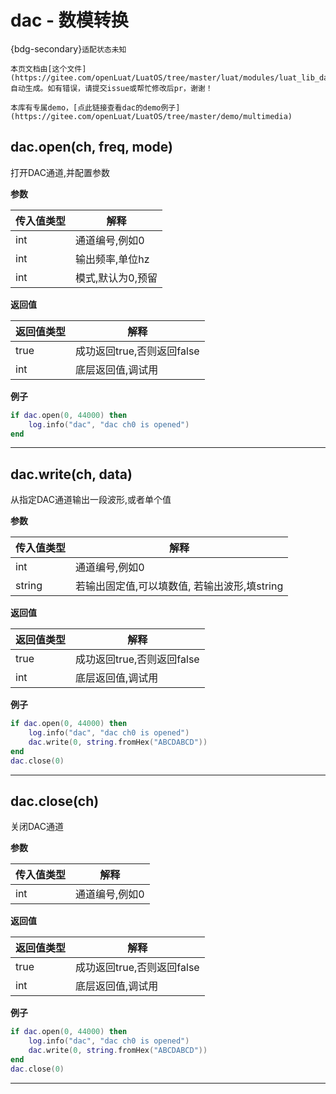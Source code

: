 # dac - 数模转换

{bdg-secondary}`适配状态未知`

```{note}
本页文档由[这个文件](https://gitee.com/openLuat/LuatOS/tree/master/luat/modules/luat_lib_dac.c)自动生成。如有错误，请提交issue或帮忙修改后pr，谢谢！
```

```{tip}
本库有专属demo，[点此链接查看dac的demo例子](https://gitee.com/openLuat/LuatOS/tree/master/demo/multimedia)
```

## dac.open(ch, freq, mode)

打开DAC通道,并配置参数

**参数**

|传入值类型|解释|
|-|-|
|int|通道编号,例如0|
|int|输出频率,单位hz|
|int|模式,默认为0,预留|

**返回值**

|返回值类型|解释|
|-|-|
|true|成功返回true,否则返回false|
|int|底层返回值,调试用|

**例子**

```lua
if dac.open(0, 44000) then
    log.info("dac", "dac ch0 is opened")
end


```

---

## dac.write(ch, data)

从指定DAC通道输出一段波形,或者单个值

**参数**

|传入值类型|解释|
|-|-|
|int|通道编号,例如0|
|string|若输出固定值,可以填数值, 若输出波形,填string|

**返回值**

|返回值类型|解释|
|-|-|
|true|成功返回true,否则返回false|
|int|底层返回值,调试用|

**例子**

```lua
if dac.open(0, 44000) then
    log.info("dac", "dac ch0 is opened")
    dac.write(0, string.fromHex("ABCDABCD"))
end
dac.close(0)

```

---

## dac.close(ch)

关闭DAC通道

**参数**

|传入值类型|解释|
|-|-|
|int|通道编号,例如0|

**返回值**

|返回值类型|解释|
|-|-|
|true|成功返回true,否则返回false|
|int|底层返回值,调试用|

**例子**

```lua
if dac.open(0, 44000) then
    log.info("dac", "dac ch0 is opened")
    dac.write(0, string.fromHex("ABCDABCD"))
end
dac.close(0)

```

---

